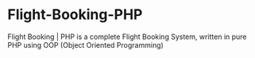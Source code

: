 # Flight-Booking-PHP
Flight Booking | PHP is a complete Flight Booking System, written in pure PHP using OOP (Object Oriented Programming)
